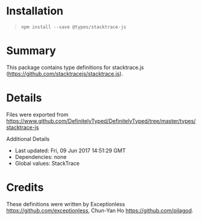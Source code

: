 # Installation
> `npm install --save @types/stacktrace-js`

# Summary
This package contains type definitions for stacktrace.js (https://github.com/stacktracejs/stacktrace.js).

# Details
Files were exported from https://www.github.com/DefinitelyTyped/DefinitelyTyped/tree/master/types/stacktrace-js

Additional Details
 * Last updated: Fri, 09 Jun 2017 14:51:29 GMT
 * Dependencies: none
 * Global values: StackTrace

# Credits
These definitions were written by Exceptionless <https://github.com/exceptionless>, Chun-Yan Ho <https://github.com/pilagod>.
